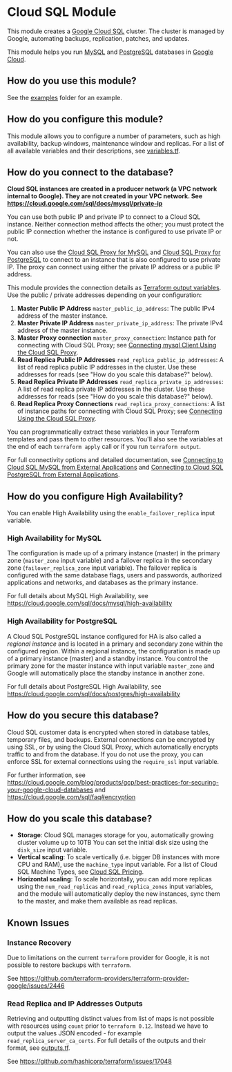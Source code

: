 # Cloud SQL Module

<!-- NOTE: We use absolute linking here instead of relative linking, because the terraform registry does not support
           relative linking correctly.
-->

This module creates a [Google Cloud SQL](https://cloud.google.com/sql/) cluster. 
The cluster is managed by Google, automating backups, replication, patches, and updates. 

This module helps you run [MySQL](https://cloud.google.com/sql/docs/mysql/) and [PostgreSQL](https://cloud.google.com/sql/docs/postgres/) databases in [Google Cloud](https://cloud.google.com/).

## How do you use this module?

See the [examples](https://github.com/gruntwork-io/terraform-google-sql/tree/master/examples) folder for an example. 

## How do you configure this module?

This module allows you to configure a number of parameters, such as high availability, backup windows, maintenance window and replicas. 
For a list of all available variables and their descriptions, see [variables.tf](https://github.com/gruntwork-io/terraform-google-sql/blob/master/modules/cloud-sql/variables.tf).

## How do you connect to the database?

**Cloud SQL instances are created in a producer network (a VPC network internal to Google). They are not created in your VPC network. See https://cloud.google.com/sql/docs/mysql/private-ip**
 
You can use both public IP and private IP to connect to a Cloud SQL instance. 
Neither connection method affects the other; you must protect the public IP connection whether the instance is configured to use private IP or not.

You can also use the [Cloud SQL Proxy for MySQL](https://cloud.google.com/sql/docs/mysql/sql-proxy) and [Cloud SQL Proxy for PostgreSQL](https://cloud.google.com/sql/docs/postgres/sql-proxy) 
to connect to an instance that is also configured to use private IP. The proxy can connect using either the private IP address or a public IP address.

This module provides the connection details as [Terraform output 
variables](https://www.terraform.io/intro/getting-started/outputs.html). Use the public / private addresses depending on your configuration:


1. **Master Public IP Address** `master_public_ip_address`: The public IPv4 address of the master instance.
1. **Master Private IP Address** `master_private_ip_address`: The private IPv4 address of the master instance.
1. **Master Proxy connection** `master_proxy_connection`: Instance path for connecting with Cloud SQL Proxy; see [Connecting mysql Client Using the Cloud SQL Proxy](https://cloud.google.com/sql/docs/mysql/connect-admin-proxy).
1. **Read Replica Public IP Addresses** `read_replica_public_ip_addresses`: A list of read replica public IP addresses in the cluster. Use these addresses for reads (see "How do you scale this database?" below).
1. **Read Replica Private IP Addresses** `read_replica_private_ip_addresses`: A list of read replica private IP addresses in the cluster. Use these addresses for reads (see "How do you scale this database?" below).
1. **Read Replica Proxy Connections** `read_replica_proxy_connections`: A list of instance paths for connecting with Cloud SQL Proxy; see [Connecting Using the Cloud SQL Proxy](https://cloud.google.com/sql/docs/mysql/connect-admin-proxy).


You can programmatically extract these variables in your Terraform templates and pass them to other resources. 
You'll also see the variables at the end of each `terraform apply` call or if you run `terraform output`.

For full connectivity options and detailed documentation, see [Connecting to Cloud SQL MySQL from External Applications](https://cloud.google.com/sql/docs/mysql/connect-external-app) and [Connecting to Cloud SQL PostgreSQL from External Applications](https://cloud.google.com/sql/docs/postgres/external-connection-methods).

## How do you configure High Availability?

You can enable High Availability using the `enable_failover_replica` input variable.

### High Availability for MySQL

The configuration is made up of a primary instance (master) in the primary zone (`master_zone` input variable) and a failover replica in the secondary zone (`failover_replica_zone` input variable).
The failover replica is configured with the same database flags, users and passwords, authorized applications and networks, and databases as the primary instance.

For full details about MySQL High Availability, see https://cloud.google.com/sql/docs/mysql/high-availability

### High Availability for PostgreSQL

A Cloud SQL PostgreSQL instance configured for HA is also called a _regional instance_ and is located in a primary and secondary zone within the configured region. Within a regional instance, 
the configuration is made up of a primary instance (master) and a standby instance. You control the primary zone for the master instance
with input variable `master_zone` and Google will automatically place the standby instance in another zone. 

For full details about PostgreSQL High Availability, see https://cloud.google.com/sql/docs/postgres/high-availability


## How do you secure this database?

Cloud SQL customer data is encrypted when stored in database tables, temporary files, and backups. 
External connections can be encrypted by using SSL, or by using the Cloud SQL Proxy, which automatically encrypts traffic to and from the database.
If you do not use the proxy, you can enforce SSL for external connections using the `require_ssl` input variable.

For further information, see https://cloud.google.com/blog/products/gcp/best-practices-for-securing-your-google-cloud-databases and 
https://cloud.google.com/sql/faq#encryption

## How do you scale this database?

* **Storage**: Cloud SQL manages storage for you, automatically growing cluster volume up to 10TB You can set the 
initial disk size using the `disk_size` input variable.
* **Vertical scaling**: To scale vertically (i.e. bigger DB instances with more CPU and RAM), use the `machine_type` 
  input variable. For a list of Cloud SQL Machine Types, see [Cloud SQL Pricing](https://cloud.google.com/sql/pricing#2nd-gen-pricing).
* **Horizontal scaling**: To scale horizontally, you can add more replicas using the `num_read_replicas` and `read_replica_zones` input variables, 
  and the module will automatically deploy the new instances, sync them to the master, and make them available as read 
  replicas.

## Known Issues

### Instance Recovery

Due to limitations on the current `terraform` provider for Google, it is not possible to restore backups with `terraform`. 

See https://github.com/terraform-providers/terraform-provider-google/issues/2446

### Read Replica and IP Addresses Outputs

Retrieving and outputting distinct values from list of maps is not possible with resources using `count` prior to `terraform 0.12`. 
Instead we have to output the values JSON encoded - for example `read_replica_server_ca_certs`. For full details of the outputs and 
their format, see [outputs.tf](https://github.com/gruntwork-io/terraform-google-sql/blob/master/modules/cloud-sql/outputs.tf).

See https://github.com/hashicorp/terraform/issues/17048


